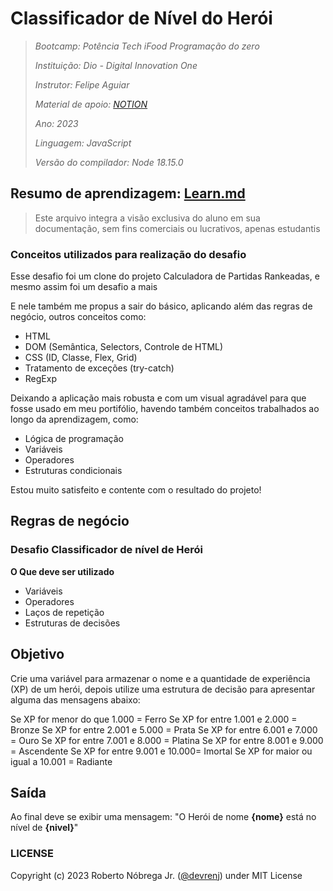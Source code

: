 # Classificador de Nível do Herói

> *Bootcamp: Potência Tech iFood Programação do zero*
>
> *Instituição: Dio - Digital Innovation One*
>
> *Instrutor: Felipe Aguiar*
>
> *Material de apoio: [NOTION](https://helpful-jump-17b.notion.site/Mapa-de-aventura-91f3e9bd923842149d4dba754dc65c07)*
>
> *Ano: 2023*
>
> *Linguagem: JavaScript*
> 
> *Versão do compilador: Node 18.15.0*

## Resumo de aprendizagem: [Learn.md](/LEARN.MD)

> Este arquivo integra a visão exclusiva do aluno em sua documentação, sem fins comerciais ou lucrativos, apenas estudantis

### Conceitos utilizados para realização do desafio

Esse desafio foi um clone do projeto Calculadora de Partidas Rankeadas, e mesmo assim foi um desafio a mais

E nele também me propus a sair do básico, aplicando além das regras de negócio, outros conceitos como:

- HTML
- DOM (Semântica, Selectors, Controle de HTML)
- CSS (ID, Classe, Flex, Grid)
- Tratamento de exceções (try-catch)
- RegExp

Deixando a aplicação mais robusta e com um visual agradável para que fosse usado em meu portifólio, havendo também conceitos trabalhados ao longo da aprendizagem, como:

- Lógica de programação
- Variáveis
- Operadores
- Estruturas condicionais

Estou muito satisfeito e contente com o resultado do projeto!

## Regras de negócio

### Desafio Classificador de nível de Herói

**O Que deve ser utilizado**

- Variáveis
- Operadores
- Laços de repetição
- Estruturas de decisões

## Objetivo

Crie uma variável para armazenar o nome e a quantidade de experiência (XP) de um herói, depois utilize uma estrutura de decisão para apresentar alguma das mensagens abaixo:

Se XP for menor do que 1.000 = Ferro
Se XP for entre 1.001 e 2.000 = Bronze
Se XP for entre 2.001 e 5.000 = Prata
Se XP for entre 6.001 e 7.000 = Ouro
Se XP for entre 7.001 e 8.000 = Platina
Se XP for entre 8.001 e 9.000 = Ascendente
Se XP for entre 9.001 e 10.000= Imortal
Se XP for maior ou igual a 10.001 = Radiante

## Saída

Ao final deve se exibir uma mensagem:
"O Herói de nome **{nome}** está no nível de **{nivel}**"

### LICENSE

Copyright (c) 2023 Roberto Nóbrega Jr. ([@devrenj](https://www.github.com/devrenj)) under MIT License
